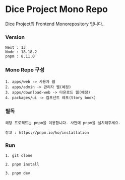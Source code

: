 # Dice Project Mono Repo

Dice Project의 Frontend Monorepository 입니다..

### Version

```
Next : 13
Node : 18.18.2
pnpm : 8.11.0
```

### Mono Repo 구성

```
1. apps/web -> 사용자 웹
2. apps/admin -> 관리자 웹(예정)
3. apps/download-web -> 다운로드 웹(예정)
4. packages/ui -> 컴포넌트 레포(Story book)
```

### 필독

```
해당 프로젝트는 pnpm을 이용합니다. 사전에 pnpm을 설치해주세요.

참고 : https://pnpm.io/ko/installation
```

### Run

```
1. git clone

2. pnpm install

3. pnpm dev
```
